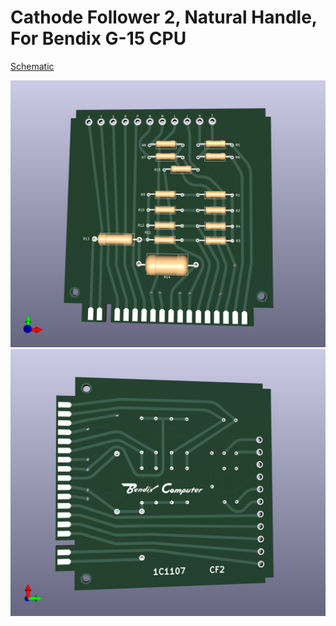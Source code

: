 # Cathode Follower 2, Natural Handle, For Bendix G-15 CPU
[Schematic](G15_Natural_CF2_Schematic.pdf)

![Front](G15_Natural_CF2_Front.png)
![Back](G15_Natural_CF2_Back.png)
